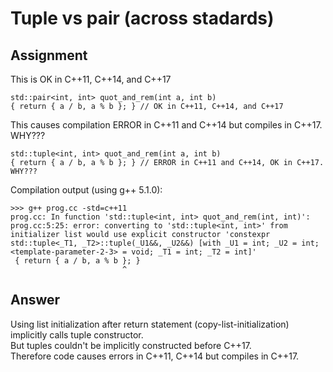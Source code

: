 # Tuple vs pair (across stadards)

## Assignment


This is OK in C++11, C++14, and C++17
```
std::pair<int, int> quot_and_rem(int a, int b)
{ return { a / b, a % b }; } // OK in C++11, C++14, and C++17
```

This causes compilation ERROR in C++11 and C++14 but compiles in C++17. WHY???
```
std::tuple<int, int> quot_and_rem(int a, int b)
{ return { a / b, a % b }; } // ERROR in C++11 and C++14, OK in C++17. WHY???

```

Compilation output (using g++ 5.1.0):
```
>>> g++ prog.cc -std=c++11 
prog.cc: In function 'std::tuple<int, int> quot_and_rem(int, int)':
prog.cc:5:25: error: converting to 'std::tuple<int, int>' from initializer list would use explicit constructor 'constexpr std::tuple<_T1, _T2>::tuple(_U1&&, _U2&&) [with _U1 = int; _U2 = int; <template-parameter-2-3> = void; _T1 = int; _T2 = int]'
 { return { a / b, a % b }; }
                         ^
```

## Answer

Using list initialization after return statement (copy-list-initialization) implicitly calls tuple constructor.  
But tuples couldn't be implicitly constructed before C++17.  
Therefore code causes errors in C++11, C++14 but compiles in C++17.
